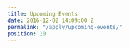 ```yaml
---
title: Upcoming Events
date: 2016-12-02 14:09:00 Z
permalink: "/apply/upcoming-events/"
position: 10
---
```


